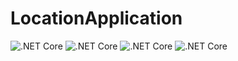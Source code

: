 # LocationApplication
![.NET Core](https://github.com/KarolMaliglowka/LocationApplication/workflows/.NET%20Core/badge.svg?branch=master&event=page_build)
![.NET Core](https://github.com/KarolMaliglowka/LocationApplication/workflows/.NET%20Core/badge.svg?branch=master&event=deployment_status)
![.NET Core](https://github.com/KarolMaliglowka/LocationApplication/workflows/.NET%20Core/badge.svg?branch=master&event=_status)
![.NET Core](https://github.com/KarolMaliglowka/LocationApplication/workflows/.NET%20Core/badge.svg)
